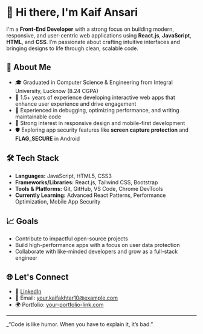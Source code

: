 # 👋 Hi there, I'm Kaif Ansari

I'm a **Front-End Developer** with a strong focus on building modern, responsive, and user-centric web applications using **React.js**, **JavaScript**, **HTML**, and **CSS**. I’m passionate about crafting intuitive interfaces and bringing designs to life through clean, scalable code.

## 🚀 About Me

- 🎓 Graduated in Computer Science & Engineering from Integral University, Lucknow (8.24 CGPA)
- 💼 1.5+ years of experience developing interactive web apps that enhance user experience and drive engagement
- 🔧 Experienced in debugging, optimizing performance, and writing maintainable code
- 📱 Strong interest in responsive design and mobile-first development
- 🛡️ Exploring app security features like **screen capture protection** and **FLAG_SECURE** in Android

## 🛠️ Tech Stack

- **Languages:** JavaScript, HTML5, CSS3
- **Frameworks/Libraries:** React.js, Tailwind CSS, Bootstrap
- **Tools & Platforms:** Git, GitHub, VS Code, Chrome DevTools
- **Currently Learning:** Advanced React Patterns, Performance Optimization, Mobile App Security

## 📈 Goals

- Contribute to impactful open-source projects
- Build high-performance apps with a focus on user data protection
- Collaborate with like-minded developers and grow as a full-stack engineer

## 🌐 Let's Connect

- 💼 [LinkedIn]([https://www.linkedin.com/in/yourprofile](https://www.linkedin.com/in/kaif-ansari-8644061aa/))  
- 📧 Email: your.kaifakhtar10@example.com  
- 🌍 Portfolio: [your-portfolio-link.com](https://myportfolio-mu-pearl.vercel.app/)  

---

_“Code is like humor. When you have to explain it, it’s bad.” 

